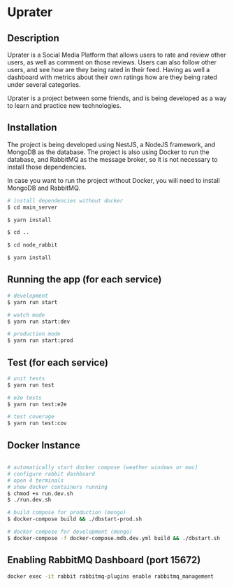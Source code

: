 # Uprater

## Description

Uprater is a Social Media Platform that allows users to rate and review other users, as well as comment on those reviews. Users can also follow other users, and see how are they being rated in their feed. Having as well a dashboard with metrics about their own ratings how are they being rated under several categories.

Uprater is a project between some friends, and is being developed as a way to learn and practice new technologies.

## Installation

The project is being developed using NestJS, a NodeJS framework, and MongoDB as the database. The project is also using Docker to run the database, and RabbitMQ as the message broker, so it is not necessary to install those dependencies.

In case you want to run the project without Docker, you will need to install MongoDB and RabbitMQ.

```bash
# install dependencies without docker
$ cd main_server

$ yarn install

$ cd ..

$ cd node_rabbit

$ yarn install
```

## Running the app (for each service)

```bash
# development
$ yarn run start

# watch mode
$ yarn run start:dev

# production mode
$ yarn run start:prod
```

## Test (for each service)

```bash
# unit tests
$ yarn run test

# e2e tests
$ yarn run test:e2e

# test coverage
$ yarn run test:cov
```

## Docker Instance

```bash

# automatically start docker compose (weather windows or mac)
# configure rabbit dashboard
# open 4 terminals
# show docker containers running
$ chmod +x run.dev.sh
$ ./run.dev.sh

# build compose for production (mongo)
$ docker-compose build && ./dbstart-prod.sh

# docker compose for development (mongo)
$ docker-compose -f docker-compose.mdb.dev.yml build && ./dbstart.sh
```

## Enabling RabbitMQ Dashboard (port 15672)

```bash
docker exec -it rabbit rabbitmq-plugins enable rabbitmq_management
```

